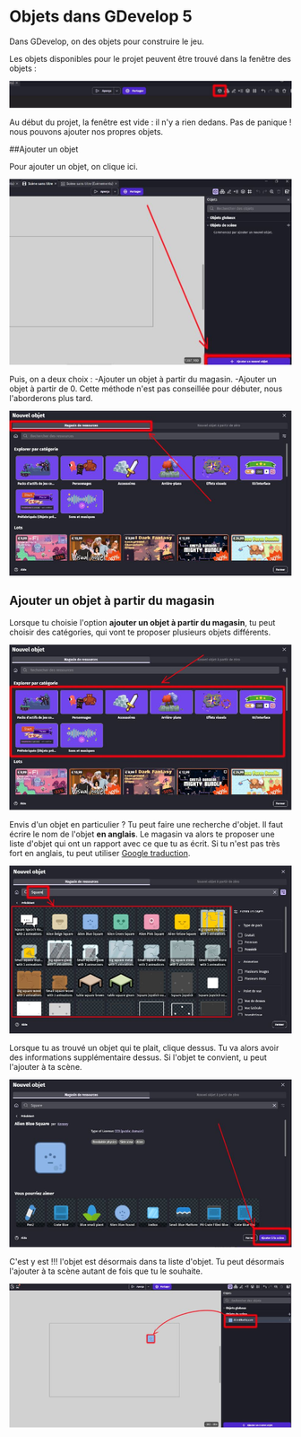 # Objets dans GDevelop 5

Dans GDevelop, on des objets pour construire le jeu. 

Les objets disponibles pour le projet peuvent être trouvé dans la fenêtre des objets : 

![Zelda](https://github.com/g404-code-gaming/GDevelop_Cour/blob/main/Images_cours/panneau_des_objets_1.JPG)

Au début du projet, la fenêtre est vide : il n'y a rien dedans. Pas de panique ! nous pouvons ajouter nos propres objets.

##Ajouter un objet

Pour ajouter un objet, on clique ici.

![Zelda](https://github.com/g404-code-gaming/GDevelop_Cour/blob/main/Images_cours/panneau_des_objets_2.JPG)

Puis, on a deux choix : 
    -Ajouter un objet à partir du magasin.
    -Ajouter un objet à partir de 0. Cette méthode n'est pas conseillée pour débuter, nous l'aborderons plus tard.

![Zelda](https://github.com/g404-code-gaming/GDevelop_Cour/blob/main/Images_cours/panneau_des_objets_3.JPG)

## Ajouter un objet à partir du magasin

Lorsque tu choisie l'option **ajouter un objet à partir du magasin**, tu peut choisir des catégories, qui vont te proposer plusieurs objets différents.

![Zelda](https://github.com/g404-code-gaming/GDevelop_Cour/blob/main/Images_cours/panneau_des_objets_4.JPG)

Envis d'un objet en particulier ? Tu peut faire une recherche d'objet. Il faut écrire le nom de l'objet **en anglais**. Le magasin va alors te proposer une liste d'objet qui ont un rapport avec ce que tu as écrit.
Si tu n'est pas très fort en anglais, tu peut utiliser [Google traduction](https://translate.google.fr/?hl=fr).

![Zelda](https://github.com/g404-code-gaming/GDevelop_Cour/blob/main/Images_cours/panneau_des_objets_5.JPG)

Lorsque tu as trouvé un objet qui te plait, clique dessus. Tu va alors avoir des informations supplémentaire dessus. Si l'objet te convient, u peut l'ajouter à ta scène. 

![Zelda](https://github.com/g404-code-gaming/GDevelop_Cour/blob/main/Images_cours/panneau_des_objets_6.JPG)

C'est y est !!! l'objet est désormais dans ta liste d'objet. Tu peut désormais l'ajouter à ta scène autant de fois que tu le souhaite. 

![Zelda](https://github.com/g404-code-gaming/GDevelop_Cour/blob/main/Images_cours/panneau_des_objets_7.JPG)
